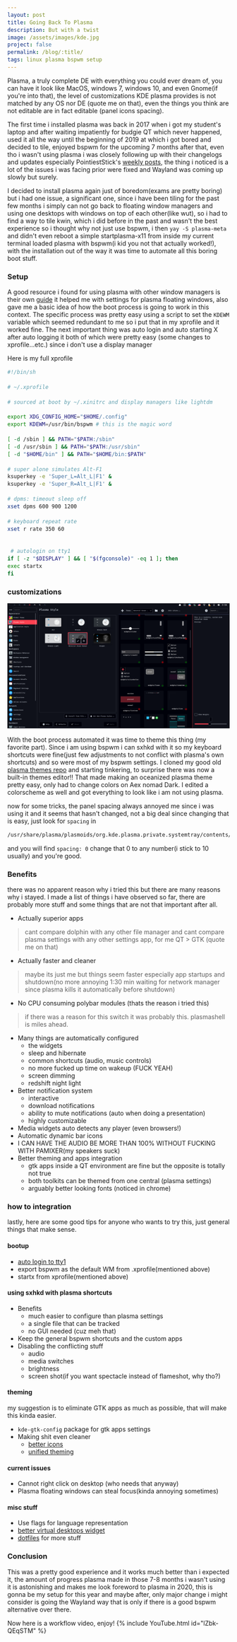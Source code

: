 ```yaml
---
layout: post
title: Going Back To Plasma
description: But with a twist
image: /assets/images/kde.jpg
project: false
permalink: /blog/:title/
tags: linux plasma bspwm setup
---
```


Plasma, a truly complete DE with everything you could ever dream of, you can
have it look like MacOS, windows 7, windows 10, and even Gnome(if you're into
that), the level of customizations KDE plasma provides is not matched by any OS
nor DE (quote me on that), even the things you think are not editable are in
fact editable (panel icons spacing).

The first time i installed plasma was back in 2017 when i got my student's
laptop and after waiting impatiently for budgie QT which never happened, used it
all the way until the beginning of 2019 at which i got bored and decided to tile,
enjoyed bspwm for the upcoming 7 months after that, even tho i wasn't using
plasma i was closely following up with their changelogs and updates especially
PointiestStick's [weekly posts](https://pointieststick.com/category/this-week-in-kde/),
the thing i noticed is a lot of the issues i was facing prior were fixed and
Wayland was coming up slowly but surely.

I decided to install plasma again just of boredom(exams are pretty boring) but i
had one issue, a significant one, since i have been tiling for the past few
months i simply can not go back to floating window managers and using one
desktops with windows on top of each other(like wut), so i had to find a way to
tile kwin, which i did before in the past and wasn't the best experience so i
thought why not just use bspwm, i then `yay -S plasma-meta` and didn't even
reboot a simple startplasma-x11 from inside my current terminal loaded plasma
with bspwm(i kid you not that actually worked!), with the installation out of
the way it was time to automate all this boring boot stuff.

### Setup
A good resource i found for using plasma with other window managers is their own
[guide](https://userbase.kde.org/Tutorials/Using_Other_Window_Managers_with_Plasma)
it helped me with settings for plasma floating windows, also gave me a basic
idea of how the boot process is going to work in this context.
The specific process was pretty easy using a script to set the `KDEWM` variable
which seemed redundant to me so i put that in my xprofile and it worked fine.
The next important thing was auto login and auto starting X after auto logging
it both of which were pretty easy (some changes to xprofile...etc.) since i
don't use a display manager

Here is my full xprofile
```bash
#!/bin/sh

# ~/.xprofile

# sourced at boot by ~/.xinitrc and display managers like lightdm

export XDG_CONFIG_HOME="$HOME/.config"
export KDEWM=/usr/bin/bspwm # this is the magic word

[ -d /sbin ] && PATH="$PATH:/sbin"
[ -d /usr/sbin ] && PATH="$PATH:/usr/sbin"
[ -d "$HOME/bin" ] && PATH="$HOME/bin:$PATH"

# super alone simulates Alt-F1
ksuperkey -e 'Super_L=Alt_L|F1' &
ksuperkey -e 'Super_R=Alt_L|F1' &

# dpms: timeout sleep off
xset dpms 600 900 1200

# keyboard repeat rate
xset r rate 350 60


 # autologin on tty1
if [ -z "$DISPLAY" ] && [ "$(fgconsole)" -eq 1 ]; then
exec startx
fi

```
### customizations

![plasma settings editor](/assets/images/plasma-settings.png)

With the boot process automated it was time to theme this thing (my favorite
part). Since i am using bspwm i can sxhkd with it so my keyboard shortcuts were
fine(just few adjustments to not conflict with plasma's own shortcuts) and
so were most of my bspwm settings. I cloned my good old
[plasma themes repo](https://github.com/Blacksuan19/Plasma-Themes) and starting
tinkering, to surprise there was now a built-in themes editor!! That made making
an oceanized plasma theme pretty easy, only had to change colors on Aex nomad
Dark. I edited a colorscheme as well and got everything to look like i am not
using plasma.

now for some tricks, the panel spacing always annoyed me since i was using it
and it seems that hasn't changed, not a big deal since changing that is easy,
just look for `spacing` in
```bash
/usr/share/plasma/plasmoids/org.kde.plasma.private.systemtray/contents/ui/main.qml
```
and you will find `spacing: 0` change that 0 to any number(i stick to 10 usually) and you're good.

### Benefits
there was no apparent reason why i tried this but there are many reasons why i
stayed. I made a list of things i have observed so far, there are probably more
stuff and some things that are not that important after all.

- Actually superior apps
> cant compare dolphin with any other file manager and cant compare plasma
settings with any other settings app, for me QT > GTK (quote me on that)
- Actually faster and cleaner
> maybe its just me but things seem faster especially app startups and
shutdown(no more annoying 1:30 min waiting for network manager since plasma
kills it automatically before shutdown)
- No CPU consuming polybar modules (thats the reason i tried this)
> if there was a reason for this switch it was probably this. plasmashell is
miles ahead.
- Many things are automatically configured
  - the widgets
  - sleep and hibernate
  - common shortcuts (audio, music controls)
  - no more fucked up time on wakeup (FUCK YEAH)
  - screen dimming
  - redshift night light
- Better notification system
  - interactive
  - download notifications
  - ability to mute notifications (auto when doing a presentation)
  - highly customizable
- Media widgets auto detects any player (even browsers!)
- Automatic dynamic bar icons
- I CAN HAVE THE AUDIO BE MORE THAN 100% WITHOUT FUCKING WITH PAMIXER(my speakers suck)
- Better theming and apps integration
  - gtk apps inside a QT environment are fine but the opposite is totally not true
  - both toolkits can be themed from one central (plasma settings)
  - arguably better looking fonts (noticed in chrome)


### how to integration
lastly, here are some good tips for anyone who wants to try this, just general
things that make sense.

#### bootup

- [auto login to tty1](https://wiki.archlinux.org/index.php/Getty#Automatic_login_to_virtual_console)
- export bspwm as the default WM from .xprofile(mentioned above)
- startx from xprofile(mentioned above)



#### using sxhkd with plasma shortcuts

- Benefits
  - much easier to configure than plasma settings
  - a single file that can be tracked
  - no GUI needed (cuz meh that)
- Keep the general bspwm shortcuts and the custom apps
- Disabling the conflicting stuff
  - audio
  - media switches
  - brightness
  - screen shot(if you want spectacle instead of flameshot, why tho?)

#### theming

my suggestion is to eliminate GTK apps as much as possible, that will make this
kinda easier.

- `kde-gtk-config` package for gtk apps settings
- Making shit even cleaner
  - [better icons](https://github.com/keeferrourke/la-capitaine-icon-theme)
  - [unified theming](https://github.com/material-ocean/Material-Ocean)

#### current issues

- Cannot right click on desktop (who needs that anyway)
- Plasma floating windows can steal focus(kinda annoying sometimes)

#### misc stuff

- Use flags for language representation
- [better virtual desktops widget](https://github.com/wsdfhjxc/virtual-desktop-bar)
- [dotfiles](https://github.com/Blacksuan19/Dotfiles) for more stuff

### Conclusion

This was a pretty good experience and it works much better than i expected it,
the amount of progress plasma made in those 7-8 months i wasn't using it is
astonishing and makes me look foreword to plasma in 2020, this is gonna be my
setup for this year and maybe after, only major change i might consider is going
the Wayland way that is only if there is a good bspwm alternative over there.


Now here is a workflow video, enjoy!
{% include YouTube.html id="lZbk-QEqSTM" %}
